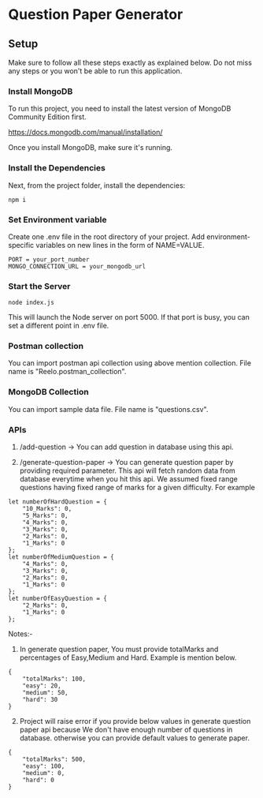 # Question Paper Generator

## Setup

Make sure to follow all these steps exactly as explained below. Do not miss any steps or you won't be able to run this application.

### Install MongoDB

To run this project, you need to install the latest version of MongoDB Community Edition first.

https://docs.mongodb.com/manual/installation/

Once you install MongoDB, make sure it's running.

### Install the Dependencies

Next, from the project folder, install the dependencies:

    npm i

### Set Environment variable

Create one .env file in the root directory of your project. Add environment-specific variables on new lines in the form of NAME=VALUE. 

```dosini
PORT = your_port_number
MONGO_CONNECTION_URL = your_mongodb_url
```

### Start the Server

    node index.js

This will launch the Node server on port 5000. If that port is busy, you can set a different point in .env file.


### Postman collection

You can import postman api collection using above mention collection. File name is "Reelo.postman_collection".

### MongoDB Collection

You can import sample data file. File name is "questions.csv".

### APIs

1) /add-question
-> You can add question in database using this api.

2) /generate-question-paper
-> You can generate question paper by providing required parameter. This api will fetch random data from database everytime when you hit this api. We assumed fixed range questions having fixed range of marks for a given difficulty. For example
```dosini
let numberOfHardQuestion = {
    "10_Marks": 0,
    "5_Marks": 0,
    "4_Marks": 0,
    "3_Marks": 0,
    "2_Marks": 0,
    "1_Marks": 0
};
let numberOfMediumQuestion = {
    "4_Marks": 0,
    "3_Marks": 0,
    "2_Marks": 0,
    "1_Marks": 0
};
let numberOfEasyQuestion = {
    "2_Marks": 0,
    "1_Marks": 0
};
```



Notes:- 

1) In generate question paper, You must provide totalMarks and percentages of Easy,Medium and Hard. Example is mention below.
```dosini
{
    "totalMarks": 100,
    "easy": 20,
    "medium": 50,
    "hard": 30
}
```

2) Project will raise error if you provide below values in generate question paper api because We don't have enough number of questions in database. otherwise you can provide default values to generate paper.
```dosini
{
    "totalMarks": 500,
    "easy": 100,
    "medium": 0,
    "hard": 0
}
```

